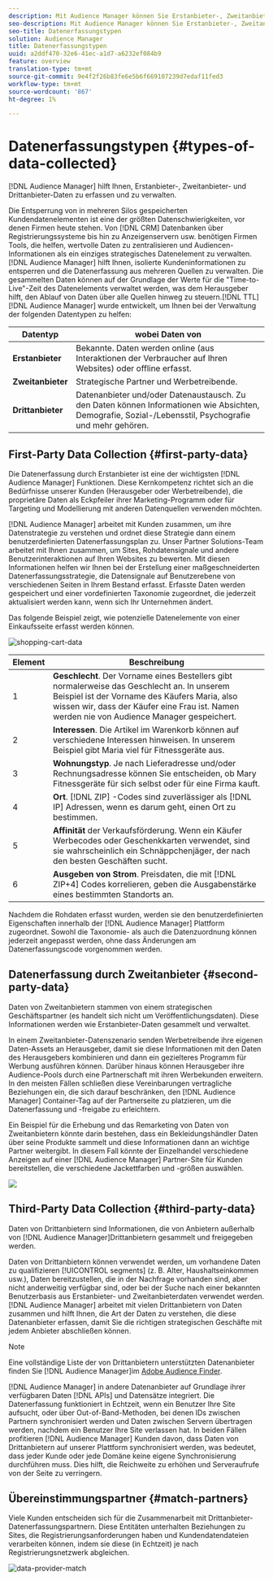 ```yaml
---
description: Mit Audience Manager können Sie Erstanbieter-, Zweitanbieter- und Drittanbieter-Daten erfassen und verwalten.
seo-description: Mit Audience Manager können Sie Erstanbieter-, Zweitanbieter- und Drittanbieter-Daten erfassen und verwalten.
seo-title: Datenerfassungstypen
solution: Audience Manager
title: Datenerfassungstypen
uuid: a2ddf470-32e6-41ec-a1d7-a6232ef084b9
feature: overview
translation-type: tm+mt
source-git-commit: 9e4f2f26b83fe6e5b6f669107239d7edaf11fed3
workflow-type: tm+mt
source-wordcount: '867'
ht-degree: 1%

---
```



# Datenerfassungstypen {#types-of-data-collected}

[!DNL Audience Manager] hilft Ihnen, Erstanbieter-, Zweitanbieter- und Drittanbieter-Daten zu erfassen und zu verwalten.

Die Entsperrung von in mehreren Silos gespeicherten Kundendatenelementen ist eine der größten Datenschwierigkeiten, vor denen Firmen heute stehen. Von [!DNL CRM] Datenbanken über Registrierungssysteme bis hin zu Anzeigenservern usw. benötigen Firmen Tools, die helfen, wertvolle Daten zu zentralisieren und Audiencen-Informationen als ein einziges strategisches Datenelement zu verwalten. [!DNL Audience Manager] hilft Ihnen, isolierte Kundeninformationen zu entsperren und die Datenerfassung aus mehreren Quellen zu verwalten. Die gesammelten Daten können auf der Grundlage der Werte für die &quot;Time-to-Live&quot;-Zeit des Datenelements verwaltet werden, was dem Herausgeber hilft, den Ablauf von Daten über alle Quellen hinweg zu steuern.[!DNL TTL] [!DNL Audience Manager] wurde entwickelt, um Ihnen bei der Verwaltung der folgenden Datentypen zu helfen:

| Datentyp | wobei Daten von |
|---|---|
| **Erstanbieter** | Bekannte. Daten werden online (aus Interaktionen der Verbraucher auf Ihren Websites) oder offline erfasst. |
| **Zweitanbieter** | Strategische Partner und Werbetreibende. |
| **Drittanbieter** | Datenanbieter und/oder Datenaustausch. Zu den Daten können Informationen wie Absichten, Demografie, Sozial-/Lebensstil, Psychografie und mehr gehören. |

## First-Party Data Collection {#first-party-data}

Die Datenerfassung durch Erstanbieter ist eine der wichtigsten [!DNL Audience Manager] Funktionen. Diese Kernkompetenz richtet sich an die Bedürfnisse unserer Kunden (Herausgeber oder Werbetreibende), die proprietäre Daten als Eckpfeiler ihrer Marketing-Programm oder für Targeting und Modellierung mit anderen Datenquellen verwenden möchten.

[!DNL Audience Manager] arbeitet mit Kunden zusammen, um ihre Datenstrategie zu verstehen und ordnet diese Strategie dann einem benutzerdefinierten Datenerfassungsplan zu. Unser Partner Solutions-Team arbeitet mit Ihnen zusammen, um Sites, Rohdatensignale und andere Benutzerinteraktionen auf Ihren Websites zu bewerten. Mit diesen Informationen helfen wir Ihnen bei der Erstellung einer maßgeschneiderten Datenerfassungsstrategie, die Datensignale auf Benutzerebene von verschiedenen Seiten in Ihrem Bestand erfasst. Erfasste Daten werden gespeichert und einer vordefinierten Taxonomie zugeordnet, die jederzeit aktualisiert werden kann, wenn sich Ihr Unternehmen ändert.

Das folgende Beispiel zeigt, wie potenzielle Datenelemente von einer Einkaufsseite erfasst werden können.

![shopping-cart-data](assets/shopping-cart-data.png)

| Element | Beschreibung |
|---|---|
| 1 | **Geschlecht**. Der Vorname eines Bestellers gibt normalerweise das Geschlecht an. In unserem Beispiel ist der Vorname des Käufers Maria, also wissen wir, dass der Käufer eine Frau ist. Namen werden nie von Audience Manager gespeichert. |
| 2 | **Interessen**. Die Artikel im Warenkorb können auf verschiedene Interessen hinweisen. In unserem Beispiel gibt Maria viel für Fitnessgeräte aus. |
| 3 | **Wohnungstyp**. Je nach Lieferadresse und/oder Rechnungsadresse können Sie entscheiden, ob Mary Fitnessgeräte für sich selbst oder für eine Firma kauft. |
| 4 | **Ort**. [!DNL ZIP] -Codes sind zuverlässiger als [!DNL IP] Adressen, wenn es darum geht, einen Ort zu bestimmen. |
| 5 | **Affinität** der Verkaufsförderung. Wenn ein Käufer Werbecodes oder Geschenkkarten verwendet, sind sie wahrscheinlich ein Schnäppchenjäger, der nach den besten Geschäften sucht. |
| 6 | **Ausgeben von Strom**. Preisdaten, die mit [!DNL ZIP+4] Codes korrelieren, geben die Ausgabenstärke eines bestimmten Standorts an. |

Nachdem die Rohdaten erfasst wurden, werden sie den benutzerdefinierten Eigenschaften innerhalb der [!DNL Audience Manager] Plattform zugeordnet. Sowohl die Taxonomie- als auch die Datenzuordnung können jederzeit angepasst werden, ohne dass Änderungen am Datenerfassungscode vorgenommen werden.

## Datenerfassung durch Zweitanbieter {#second-party-data}

Daten von Zweitanbietern stammen von einem strategischen Geschäftspartner (es handelt sich nicht um Veröffentlichungsdaten). Diese Informationen werden wie Erstanbieter-Daten gesammelt und verwaltet.

In einem Zweitanbieter-Datenszenario senden Werbetreibende ihre eigenen Daten-Assets an Herausgeber, damit sie diese Informationen mit den Daten des Herausgebers kombinieren und dann ein gezielteres Programm für Werbung ausführen können. Darüber hinaus können Herausgeber ihre Audience-Pools durch eine Partnerschaft mit ihren Werbekunden erweitern. In den meisten Fällen schließen diese Vereinbarungen vertragliche Beziehungen ein, die sich darauf beschränken, den [!DNL Audience Manager] Container-Tag auf der Partnerseite zu platzieren, um die Datenerfassung und -freigabe zu erleichtern.

Ein Beispiel für die Erhebung und das Remarketing von Daten von Zweitanbietern könnte darin bestehen, dass ein Bekleidungshändler Daten über seine Produkte sammelt und diese Informationen dann an wichtige Partner weitergibt. In diesem Fall könnte der Einzelhandel verschiedene Anzeigen auf einer [!DNL Audience Manager] Partner-Site für Kunden bereitstellen, die verschiedene Jackettfarben und -größen auswählen.

![](assets/shopping-cart-traits.png)

## Third-Party Data Collection {#third-party-data}

Daten von Drittanbietern sind Informationen, die von Anbietern außerhalb von [!DNL Audience Manager]Drittanbietern gesammelt und freigegeben werden.

Daten von Drittanbietern können verwendet werden, um vorhandene Daten zu qualifizieren [!UICONTROL segments] (z. B. Alter, Haushaltseinkommen usw.), Daten bereitzustellen, die in der Nachfrage vorhanden sind, aber nicht anderweitig verfügbar sind, oder bei der Suche nach einer bekannten Benutzerbasis aus Erstanbieter- und Zweitanbieterdaten verwendet werden. [!DNL Audience Manager] arbeitet mit vielen Drittanbietern von Daten zusammen und hilft Ihnen, die Art der Daten zu verstehen, die diese Datenanbieter erfassen, damit Sie die richtigen strategischen Geschäfte mit jedem Anbieter abschließen können.

>[!NOTE]
>
>Eine vollständige Liste der von Drittanbietern unterstützten Datenanbieter finden Sie [!DNL Audience Manager]im [Adobe Audience Finder](https://www.adobe-audience-finder.com/).

[!DNL Audience Manager] in andere Datenanbieter auf Grundlage ihrer verfügbaren Daten [!DNL APIs] und Datensätze integriert. Die Datenerfassung funktioniert in Echtzeit, wenn ein Benutzer Ihre Site aufsucht, oder über Out-of-Band-Methoden, bei denen IDs zwischen Partnern synchronisiert werden und Daten zwischen Servern übertragen werden, nachdem ein Benutzer Ihre Site verlassen hat. In beiden Fällen profitieren [!DNL Audience Manager] Kunden davon, dass Daten von Drittanbietern auf unserer Plattform synchronisiert werden, was bedeutet, dass jeder Kunde oder jede Domäne keine eigene Synchronisierung durchführen muss. Dies hilft, die Reichweite zu erhöhen und Serveraufrufe von der Seite zu verringern.

## Übereinstimmungspartner {#match-partners}

Viele Kunden entscheiden sich für die Zusammenarbeit mit Drittanbieter-Datenerfassungspartnern. Diese Entitäten unterhalten Beziehungen zu Sites, die Registrierungsanforderungen haben und Kundendatendateien verarbeiten können, indem sie diese (in Echtzeit) je nach Registrierungsnetzwerk abgleichen.

![data-provider-match](assets/data-provider-match.png)
